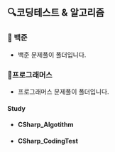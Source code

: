 ## 🔍코딩테스트 & 알고리즘

### 📌 백준
+ 백준 문제풀이 폴더입니다. 

### 📌프로그래머스
+ 프로그래머스 문제풀이 폴더입니다. 

#### Study
 + #### CSharp_Algotithm
 + #### CSharp_CodingTest
